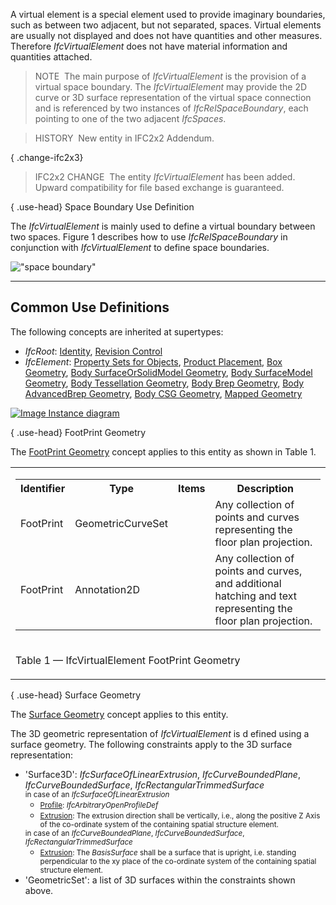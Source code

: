 A virtual element is a special element used to provide imaginary boundaries, such as between two adjacent, but not separated, spaces. Virtual elements are usually not displayed and does not have quantities and other measures. Therefore _IfcVirtualElement_ does not have material information and quantities attached.

> NOTE&nbsp; The main purpose of _IfcVirtualElement_ is the provision of a virtual space boundary. The _IfcVirtualElement_ may provide the 2D curve or 3D surface representation of the virtual space connection and is referenced by two instances of _IfcRelSpaceBoundary_, each pointing to one of the two adjacent _IfcSpaces_.

> HISTORY&nbsp; New entity in IFC2x2 Addendum.

{ .change-ifc2x3}
> IFC2x2 CHANGE&nbsp; The entity _IfcVirtualElement_ has been added. Upward compatibility for file based exchange is guaranteed.

{ .use-head}
Space Boundary Use Definition

The _IfcVirtualElement_ is mainly used to define a virtual boundary between two spaces. Figure 1 describes how to use _IfcRelSpaceBoundary_ in conjunction with _IfcVirtualElement_ to define space boundaries.

!["space boundary"](../../../figures/IfcVirtualElement_SpaceBoundaries.png "Figure 1 &mdash; Virtual element space boundaries")

___
## Common Use Definitions
The following concepts are inherited at supertypes:

* _IfcRoot_: [Identity](../../templates/identity.htm), [Revision Control](../../templates/revision-control.htm)
* _IfcElement_: [Property Sets for Objects](../../templates/property-sets-for-objects.htm), [Product Placement](../../templates/product-placement.htm), [Box Geometry](../../templates/box-geometry.htm), [Body SurfaceOrSolidModel Geometry](../../templates/body-surfaceorsolidmodel-geometry.htm), [Body SurfaceModel Geometry](../../templates/body-surfacemodel-geometry.htm), [Body Tessellation Geometry](../../templates/body-tessellation-geometry.htm), [Body Brep Geometry](../../templates/body-brep-geometry.htm), [Body AdvancedBrep Geometry](../../templates/body-advancedbrep-geometry.htm), [Body CSG Geometry](../../templates/body-csg-geometry.htm), [Mapped Geometry](../../templates/mapped-geometry.htm)

[![Image](../../../img/diagram.png)&nbsp;Instance diagram](../../../annex/annex-d/common-use-definitions/ifcvirtualelement.htm)

{ .use-head}
FootPrint Geometry

The [FootPrint Geometry](../../templates/footprint-geometry.htm) concept applies to this entity as shown in Table 1.

<table>
<tr><td>
<table class="gridtable">
<tr><th><b>Identifier</b></th><th><b>Type</b></th><th><b>Items</b></th><th><b>Description</b></th></tr>
<tr><td>FootPrint</td><td>GeometricCurveSet</td><td>&nbsp;</td><td>Any collection of points and curves representing the floor plan projection.</td></tr>
<tr><td>FootPrint</td><td>Annotation2D</td><td>&nbsp;</td><td>Any collection of points and curves, and additional hatching and text representing the floor plan projection.</td></tr>
</table>
</td></tr>
<tr><td><p class="table">Table 1 &mdash; IfcVirtualElement FootPrint Geometry</p></td></tr></table>

  
  
{ .use-head}
Surface Geometry

The [Surface Geometry](../../templates/surface-geometry.htm) concept applies to this entity.

The 3D geometric representation of _IfcVirtualElement_ is d efined using a surface geometry. The following constraints apply to the 3D surface representation:

<ul>
 
<li>'Surface3D': <em>IfcSurfaceOfLinearExtrusion</em>,
<em>IfcCurveBoundedPlane</em>, <em>IfcCurveBoundedSurface</em>,
<em>IfcRectangularTrimmedSurface</em></li>

 <li style="list-style-type: none;"><small>in case of an
<em>IfcSurfaceOfLinearExtrusion</em></small>

  <ul>
   
<li><small><u>Profile</u>:
<em>IfcArbitraryOpenProfileDef</em></small></li>
   
<li><small><u>Extrusion</u>: The extrusion direction shall be
vertically, i.e., along the positive Z Axis of the co-ordinate
system of the containing spatial structure element.</small></li>
  
</ul>

 </li>

 <li style="list-style-type: none;"><small>in case of an
<em>IfcCurveBoundedPlane</em>, <em>IfcCurveBoundedSurface</em>,
<em>IfcRectangularTrimmedSurface</em></small>
  
<ul>
   
<li><small><u>Extrusion</u>: The <em>BasisSurface</em> shall be a
surface that is upright, i.e. standing perpendicular to the xy
place of the co-ordinate system of the containing spatial
structure element.</small></li>

   </ul>

 </li>
 
<li>'GeometricSet': a list of 3D surfaces within the constraints
shown above.</li>

</ul>